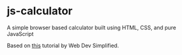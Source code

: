 # js-calculator

A simple browser based calculator built using HTML, CSS, and pure JavaScript

Based on [this](https://www.youtube.com/watch?v=j59qQ7YWLxw) tutorial by Web Dev Simplified.
